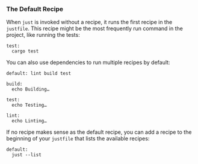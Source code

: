 ### The Default Recipe

When `just` is invoked without a recipe, it runs the first recipe in the `justfile`. This recipe might be the most frequently run command in the project, like running the tests:

````make
test:
  cargo test
````

You can also use dependencies to run multiple recipes by default:

````make
default: lint build test

build:
  echo Building…

test:
  echo Testing…

lint:
  echo Linting…
````

If no recipe makes sense as the default recipe, you can add a recipe to the beginning of your `justfile` that lists the available recipes:

````make
default:
  just --list
````